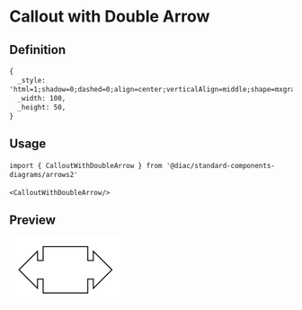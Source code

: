 # Callout with Double Arrow

## Definition

```
{
  _style: 'html=1;shadow=0;dashed=0;align=center;verticalAlign=middle;shape=mxgraph.arrows2.calloutDoubleArrow;dy=10;dx=20;notch=24;arrowHead=10;',
  _width: 100,
  _height: 50,
}
```

## Usage

```
import { CalloutWithDoubleArrow } from '@diac/standard-components-diagrams/arrows2'

<CalloutWithDoubleArrow/>
```

## Preview

<img src="./callout-with-double-arrow.png" width="200"/>
